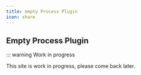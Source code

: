 ```yaml
---
title: empty Process Plugin
icon: share
---
```


## Empty Process Plugin

::: warning Work in progress

This site is work in progress, please come back later.